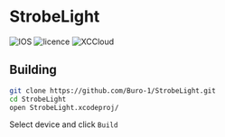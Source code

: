 # StrobeLight

![IOS](https://img.shields.io/cocoapods/p/ios?style=for-the-badge)
![licence](https://img.shields.io/badge/license-gpl-yellow?style=for-the-badge)
![XCCloud](https://img.shields.io/badge/xCode_cloud_build-passing-green?style=for-the-badge)

## Building

```sh
git clone https://github.com/Buro-1/StrobeLight.git
cd StrobeLight
open StrobeLight.xcodeproj/
```

Select device and click `Build`

